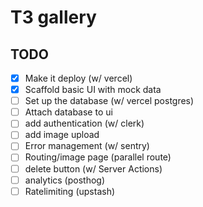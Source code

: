 # T3 gallery

## TODO

- [x] Make it deploy (w/ vercel)
- [x] Scaffold basic UI with mock data
- [ ] Set up the database (w/ vercel postgres)
- [ ] Attach database to ui
- [ ] add authentication (w/ clerk)
- [ ] add image upload
- [ ] Error management (w/ sentry)
- [ ] Routing/image page (parallel route)
- [ ] delete button (w/ Server Actions)
- [ ] analytics (posthog)
- [ ] Ratelimiting (upstash)
